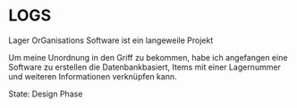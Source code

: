 # LOGS
Lager OrGanisations Software ist ein langeweile Projekt 

Um meine Unordnung in den Griff zu bekommen, habe ich angefangen eine Software zu erstellen die Datenbankbasiert,
Items mit einer Lagernummer und weiteren Informationen verknüpfen kann.

State: Design Phase
